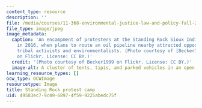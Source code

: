```yaml
---
content_type: resource
description: ''
file: /media/courses/11-368-environmental-justice-law-and-policy-fall-2019/49583ec79c4968974f599225abedc75f_11-368f19.jpg
file_type: image/jpeg
image_metadata:
  caption: 'An encampment of protesters at the Standing Rock Sioux Indian Reservation
    in 2016, when plans to route an oil pipeline nearby attracted opposition from
    tribal activists and environmentalists. (Photo courtesy of [Becker1999](https://www.flickr.com/photos/becker271/31046295083/)
    on Flickr. License: CC BY.)'
  credit: '(Photo courtesy of Becker1999 on Flickr. License: CC BY.)'
  image-alt: A cluster of tents, tipis, and parked vehicles in an open, treeless landscape.
learning_resource_types: []
ocw_type: OCWImage
resourcetype: Image
title: Standing Rock protest camp
uid: 49583ec7-9c49-6897-4f59-9225abedc75f
---
```

